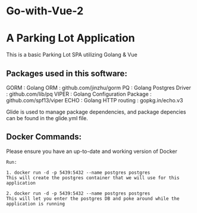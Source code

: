 # Go-with-Vue-2
# A Parking Lot Application

This is a basic Parking Lot SPA utilizing Golang &amp; Vue

## Packages used in this software:
GORM  :            Golang ORM          : github.com/jinzhu/gorm
PQ    :     Golang Postgres Driver     : github.com/lib/pq
VIPER :   Golang Configuration Package : github.com/spf13/viper
ECHO  :       Golang HTTP routing      : gopkg.in/echo.v3

Glide is used to manage package dependencies, and package depencies can be found in the glide.yml file.

## Docker Commands:

Please ensure you have an up-to-date and working version of Docker
```
Run:

1. docker run -d -p 5439:5432 --name postgres postgres
This will create the postgres container that we will use for this application

2. docker run -d -p 5439:5432 --name postgres postgres
This will let you enter the postgres DB and poke around while the application is running
```
